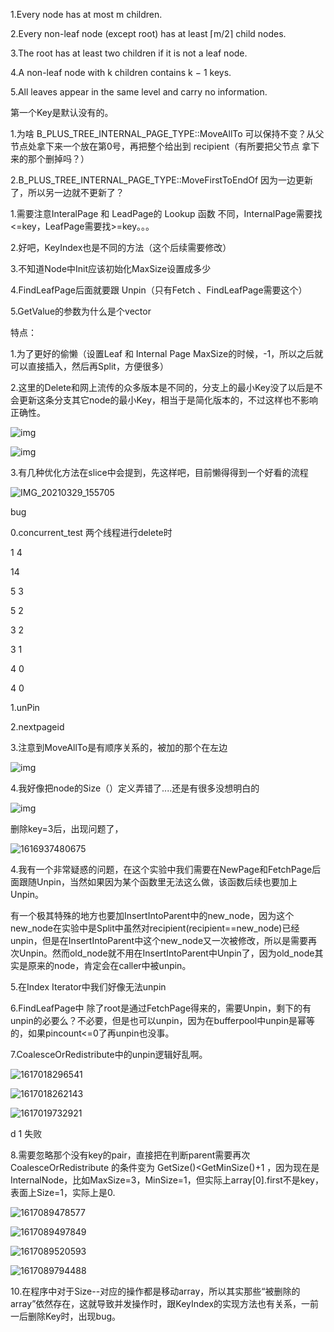 1.Every node has at most m children.

2.Every non-leaf node (except root) has at least ⌈m/2⌉ child nodes.

3.The root has at least two children if it is not a leaf node.

4.A non-leaf node with k children contains k − 1 keys.

5.All leaves appear in the same level and carry no information.

第一个Key是默认没有的。

1.为啥 B_PLUS_TREE_INTERNAL_PAGE_TYPE::MoveAllTo 可以保持不变？从父节点处拿下来一个放在第0号，再把整个给出到 recipient（有所要把父节点 拿下来的那个删掉吗？）

2.B_PLUS_TREE_INTERNAL_PAGE_TYPE::MoveFirstToEndOf 因为一边更新了，所以另一边就不更新了？



1.需要注意InteralPage 和 LeadPage的 Lookup 函数 不同，InternalPage需要找<=key，LeafPage需要找>=key。。。

2.好吧，KeyIndex也是不同的方法（这个后续需要修改）

3.不知道Node中Init应该初始化MaxSize设置成多少

4.FindLeafPage后面就要跟 Unpin（只有Fetch 、FindLeafPage需要这个）

5.GetValue的参数为什么是个vector

特点：

1.为了更好的偷懒（设置Leaf 和 Internal Page MaxSize的时候，-1，所以之后就可以直接插入，然后再Split，方便很多）

2.这里的Delete和网上流传的众多版本是不同的，分支上的最小Key没了以后是不会更新这条分支其它node的最小Key，相当于是简化版本的，不过这样也不影响正确性。

 ![img](https://raymo.top/wp-content/uploads/2019/12/001.png) 

 ![img](https://raymo.top/wp-content/uploads/2019/12/003.png) 

3.有几种优化方法在slice中会提到，先这样吧，目前懒得得到一个好看的流程

![IMG_20210329_155705](image/IMG_20210329_155705.jpg)

bug

0.concurrent_test 两个线程进行delete时

1 4

14

5 3 

5 2 

3 2 

3 1

4 0

4 0

1.unPin

2.nextpageid

3.注意到MoveAllTo是有顺序关系的，被加的那个在左边

 ![img](https://raymo.top/wp-content/uploads/2019/12/002.png) 

4.我好像把node的Size（）定义弄错了....还是有很多没想明白的

 ![img](/img/1.jpg) 

删除key=3后，出现问题了，

![1616937480675](image/1616937480675.png)

4.我有一个非常疑惑的问题，在这个实验中我们需要在NewPage和FetchPage后面跟随Unpin，当然如果因为某个函数里无法这么做，该函数后续也要加上Unpin。

有一个极其特殊的地方也要加InsertIntoParent中的new_node，因为这个new_node在实验中是Split中虽然对recipient(recipient==new_node)已经unpin，但是在InsertIntoParent中这个new_node又一次被修改，所以是需要再次Unpin。然而old_node就不用在InsertIntoParent中Unpin了，因为old_node其实是原来的node，肯定会在caller中被unpin。

5.在Index Iterator中我们好像无法unpin

6.FindLeafPage中 除了root是通过FetchPage得来的，需要Unpin，剩下的有unpin的必要么？不必要，但是也可以unpin，因为在bufferpool中unpin是幂等的，如果pincount<=0了再unpin也没事。

7.CoalesceOrRedistribute中的unpin逻辑好乱啊。

![1617018296541](image/1617018296541.png)

![1617018262143](image/1617018262143.png)

![1617019732921](image/1617019732921.png)

d 1 失败

8.需要忽略那个没有key的pair，直接把在判断parent需要再次  CoalesceOrRedistribute 的条件变为  GetSize()<GetMinSize()+1 ，因为现在是InternalNode，比如MaxSize=3，MinSize=1，但实际上array[0].first不是key，表面上Size=1，实际上是0.

![1617089478577](image/1617089478577.png)

![1617089497849](image/1617089497849.png)

![1617089520593](image/1617089520593.png)



![1617089794488](image/1617089794488.png)

10.在程序中对于Size--对应的操作都是移动array，所以其实那些“被删除的array”依然存在，这就导致并发操作时，跟KeyIndex的实现方法也有关系，一前一后删除Key时，出现bug。